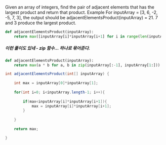 Given an array of integers, find the pair of adjacent elements that has the largest product and return that product.
Example
For inputArray = [3, 6, -2, -5, 7, 3], the output should be
adjacentElementsProduct(inputArray) = 21.
7 and 3 produce the largest product.
```python
def adjacentElementsProduct(inputArray):
    return max([inputArray[i]*inputArray[i+1] for i in range(len(inputArray)-1)])
```

##### 이런 풀이도 있네 - zip 함수... 하나로 묶어준다.
```python
def adjacentElementsProduct(inputArray):
    return max(a * b for a, b in zip(inputArray[:-1], inputArray[1:]))
```

```java
int adjacentElementsProduct(int[] inputArray) {
    
    int max = inputArray[0]*inputArray[1];
    
    for(int i=0; i<inputArray.length-1; i++){
        
        if(max<inputArray[i]*inputArray[i+1]){
            max = inputArray[i]*inputArray[i+1];
        }
        
    }
    
    return max;

}
```